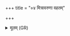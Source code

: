 +++
title = "०४ मित्रावरुणा वहतम्"

+++
<details><summary>मूलम् (GR)</summary>

मित्रावरुणा वहतम् (…) ॥ +++(see 1ab)+++
</details>
